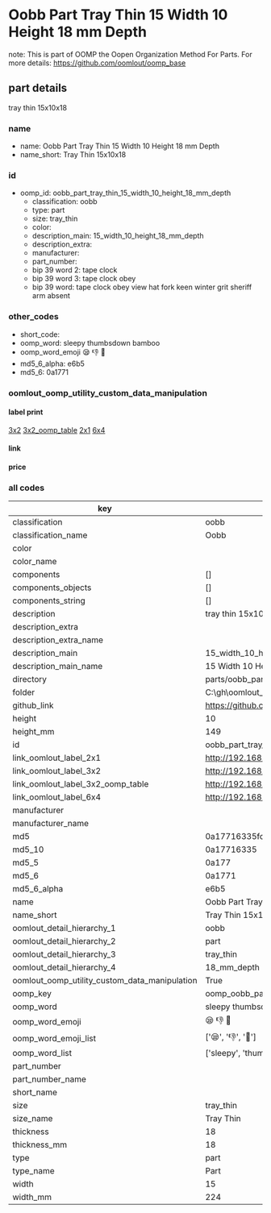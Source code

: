 # Oobb Part Tray Thin 15 Width 10 Height 18 mm Depth  

note: This is part of OOMP the Oopen Organization Method For Parts. For more details: https://github.com/oomlout/oomp_base

##  part details
  



tray thin 15x10x18



### name
* name: Oobb Part Tray Thin 15 Width 10 Height 18 mm Depth
* name_short: Tray Thin 15x10x18 
### id
* oomp_id: oobb_part_tray_thin_15_width_10_height_18_mm_depth
  * classification: oobb
  * type: part
  * size: tray_thin
  * color: 
  * description_main: 15_width_10_height_18_mm_depth
  * description_extra: 
  * manufacturer: 
  * part_number: 
  * bip 39 word 2: tape clock
  * bip 39 word 3: tape clock obey
  * bip 39 word: tape clock obey view hat fork keen winter grit sheriff arm absent

### other_codes
* short_code: 
* oomp_word: sleepy thumbsdown bamboo
* oomp_word_emoji :sleepy: :thumbsdown: :bamboo:
* md5_6_alpha: e6b5
* md5_6: 0a1771






### oomlout_oomp_utility_custom_data_manipulation
#### label print
[3x2](http://192.168.1.245:1112/?label=oomp%20e6b5)
[3x2_oomp_table](http://192.168.1.108:1112/?label=oomp%20e6b5)
[2x1](http://192.168.1.242:1112/?label=oomp%20e6b5)
[6x4](http://192.168.1.55:1112/?label=oomp%20e6b5)    

#### link

                              

#### price







### all codes 
| key | value |  
| --- | --- |  
| classification | oobb |  
| classification_name | Oobb |  
| color |  |  
| color_name |  |  
| components | [] |  
| components_objects | [] |  
| components_string | [] |  
| description | tray thin 15x10x18 |  
| description_extra |  |  
| description_extra_name |  |  
| description_main | 15_width_10_height_18_mm_depth |  
| description_main_name | 15 Width 10 Height 18 mm Depth |  
| directory | parts/oobb_part_tray_thin_15_width_10_height_18_mm_depth |  
| folder | C:\gh\oomlout_oobb_version_4_generated_parts\parts\oobb_part_tray_thin_15_width_10_height_18_mm_depth |  
| github_link | https://github.com/oomlout/oomlout_oomp_part_src/tree/main/parts/oobb_part_tray_thin_15_width_10_height_18_mm_depth |  
| height | 10 |  
| height_mm | 149 |  
| id | oobb_part_tray_thin_15_width_10_height_18_mm_depth |  
| link_oomlout_label_2x1 | http://192.168.1.242:1112/?label=oomp%20e6b5 |  
| link_oomlout_label_3x2 | http://192.168.1.245:1112/?label=oomp%20e6b5 |  
| link_oomlout_label_3x2_oomp_table | http://192.168.1.108:1112/?label=oomp%20e6b5 |  
| link_oomlout_label_6x4 | http://192.168.1.55:1112/?label=oomp%20e6b5 |  
| manufacturer |  |  
| manufacturer_name |  |  
| md5 | 0a17716335fc0f356db4cf3f2fcadeee |  
| md5_10 | 0a17716335 |  
| md5_5 | 0a177 |  
| md5_6 | 0a1771 |  
| md5_6_alpha | e6b5 |  
| name | Oobb Part Tray Thin 15 Width 10 Height 18 mm Depth |  
| name_short | Tray Thin 15x10x18  |  
| oomlout_detail_hierarchy_1 | oobb |  
| oomlout_detail_hierarchy_2 | part |  
| oomlout_detail_hierarchy_3 | tray_thin |  
| oomlout_detail_hierarchy_4 | 18_mm_depth |  
| oomlout_oomp_utility_custom_data_manipulation | True |  
| oomp_key | oomp_oobb_part_tray_thin_15_width_10_height_18_mm_depth |  
| oomp_word | sleepy thumbsdown bamboo |  
| oomp_word_emoji | :sleepy: :thumbsdown: :bamboo: |  
| oomp_word_emoji_list | [':sleepy:', ':thumbsdown:', ':bamboo:'] |  
| oomp_word_list | ['sleepy', 'thumbsdown', 'bamboo'] |  
| part_number |  |  
| part_number_name |  |  
| short_name |  |  
| size | tray_thin |  
| size_name | Tray Thin |  
| thickness | 18 |  
| thickness_mm | 18 |  
| type | part |  
| type_name | Part |  
| width | 15 |  
| width_mm | 224 |  
